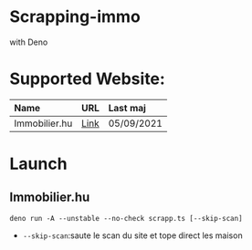 # Scrapping-immo

with Deno

# Supported Website: 

| Name | URL | Last maj |
| :---- | :---- | :---- |
| Immobilier.hu | [Link](https://immobilier.hu/) | 05/09/2021


# Launch 

## Immobilier.hu

`deno run -A --unstable --no-check scrapp.ts [--skip-scan]`

- `--skip-scan`:saute le scan du site et tope direct les maison
